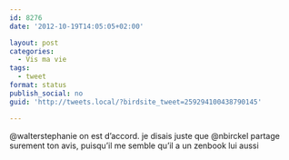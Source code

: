 ```yaml
---
id: 8276
date: '2012-10-19T14:05:05+02:00'

layout: post
categories:
  - Vis ma vie
tags:
  - tweet
format: status
publish_social: no
guid: 'http://tweets.local/?birdsite_tweet=259294100438790145'

---
```


@walterstephanie on est d’accord. je disais juste que @nbirckel partage surement ton avis, puisqu’il me semble qu’il a un zenbook lui aussi